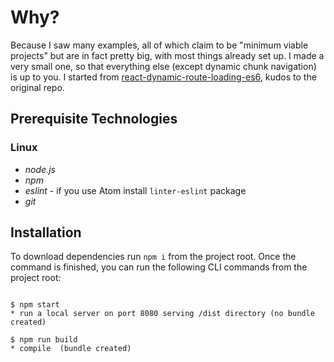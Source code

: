 # Why?

Because I saw many examples, all of which claim to be "minimum viable projects" but are in fact pretty big,
with most things already set up.
I made a very small one, so that everything else (except dynamic chunk navigation) is up to you. I started from
[react-dynamic-route-loading-es6](https://github.com/ModusCreateOrg/react-dynamic-route-loading-es6), kudos to the original repo.

## Prerequisite Technologies
### Linux
* *node.js*
* *npm*
* *eslint* - if you use Atom install `linter-eslint` package
* *git*


## Installation
To download dependencies run `npm i` from the project root.
Once the command is finished, you can run the following CLI commands from the project root:

```

$ npm start
* run a local server on port 8080 serving /dist directory (no bundle created)

$ npm run build
* compile  (bundle created)
